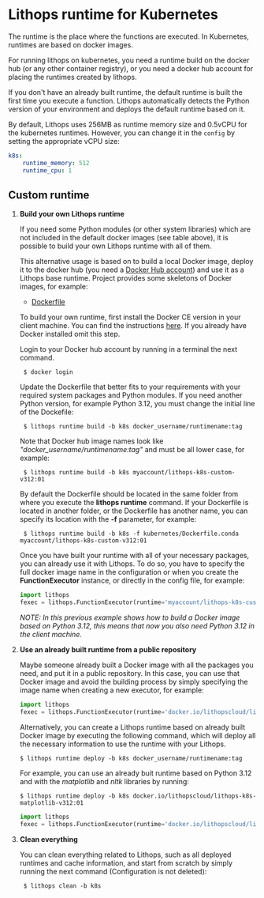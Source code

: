 # Lithops runtime for Kubernetes

The runtime is the place where the functions are executed. In Kubernetes, runtimes are based on docker images. 

For running lithops on kubernetes, you need a runtime build on the docker hub (or any other container registry), or you need a docker hub account for placing the runtimes created by lithops.

If you don't have an already built runtime, the default runtime is built the first time you execute a function. Lithops automatically detects the Python version of your environment and deploys the default runtime based on it.


By default, Lithops uses 256MB as runtime memory size and 0.5vCPU for the kubernetes runtimes. However, you can change it in the `config` by setting the appropriate vCPU size:

```yaml
k8s:
    runtime_memory: 512
    runtime_cpu: 1
```

## Custom runtime

1. **Build your own Lithops runtime**

    If you need some Python modules (or other system libraries) which are not included in the default docker images (see table above), it is possible to build your own Lithops runtime with all of them.

    This alternative usage is based on to build a local Docker image, deploy it to the docker hub (you need a [Docker Hub account](https://hub.docker.com)) and use it as a Lithops base runtime.
    Project provides some skeletons of Docker images, for example:

    * [Dockerfile](Dockerfile) 

    To build your own runtime, first install the Docker CE version in your client machine. You can find the instructions [here](https://docs.docker.com/get-docker/). If you already have Docker installed omit this step.

    Login to your Docker hub account by running in a terminal the next command.

        $ docker login

    Update the Dockerfile that better fits to your requirements with your required system packages and Python modules.
    If you need another Python version, for example Python 3.12, you must change the initial line of the Dockefile:

        $ lithops runtime build -b k8s docker_username/runtimename:tag

    Note that Docker hub image names look like *"docker_username/runtimename:tag"* and must be all lower case, for example:

        $ lithops runtime build -b k8s myaccount/lithops-k8s-custom-v312:01

    By default the Dockerfile should be located in the same folder from where you execute the **lithops runtime** command. If your Dockerfile is located in another folder, or the Dockerfile has another name, you can specify its location with the **-f** parameter, for example:

        $ lithops runtime build -b k8s -f kubernetes/Dockerfile.conda myaccount/lithops-k8s-custom-v312:01

    Once you have built your runtime with all of your necessary packages, you can already use it with Lithops.
    To do so, you have to specify the full docker image name in the configuration or when you create the **FunctionExecutor** instance, or directly in the config file, for example:

    ```python
    import lithops
    fexec = lithops.FunctionExecutor(runtime='myaccount/lithops-k8s-custom-v312:01')
    ```

    *NOTE: In this previous example shows how to build a Docker image based on Python 3.12, this means that now you also need Python 3.12 in the client machine.*

2. **Use an already built runtime from a public repository**

    Maybe someone already built a Docker image with all the packages you need, and put it in a public repository.
    In this case, you can use that Docker image and avoid the building process by simply specifying the image name when creating a new executor, for example:

    ```python
    import lithops
    fexec = lithops.FunctionExecutor(runtime='docker.io/lithopscloud/lithops-k8s-conda-v312:01')
    ```

    Alternatively, you can create a Lithops runtime based on already built Docker image by executing the following command, which will deploy all the necessary information to use the runtime with your Lithops.

    ```
    $ lithops runtime deploy -b k8s docker_username/runtimename:tag
    ```

    For example, you can use an already buit runtime based on Python 3.12 and with the *matplotlib* and *nltk* libraries by running:

    ```
    $ lithops runtime deploy -b k8s docker.io/lithopscloud/lithops-k8s-matplotlib-v312:01
    ```

    ```python
    import lithops
    fexec = lithops.FunctionExecutor(runtime='docker.io/lithopscloud/lithops-k8s-matplotlib:v312:01')
    ```

3. **Clean everything**

     You can clean everything related to Lithops, such as all deployed runtimes and cache information, and start from scratch by simply running the next command (Configuration is not deleted):

        $ lithops clean -b k8s
